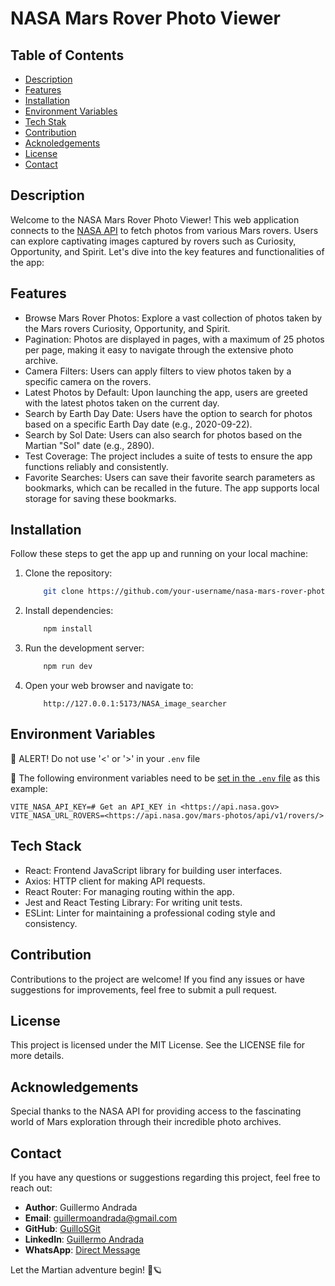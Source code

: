 # NASA Mars Rover Photo Viewer

## Table of Contents

- [Description](#description)
- [Features](#features)
- [Installation](#installation)
- [Environment Variables](#environment-variables)
- [Tech Stak](#tech-stack)
- [Contribution](#contribution)
- [Acknoledgements](#acknowledgements)
- [License](#license)
- [Contact](#contact)

## Description

Welcome to the NASA Mars Rover Photo Viewer! This web application connects to the [NASA API](https://api.nasa.gov/) to fetch photos from various Mars rovers. Users can explore captivating images captured by rovers such as Curiosity, Opportunity, and Spirit. Let's dive into the key features and functionalities of the app:

## Features

- Browse Mars Rover Photos: Explore a vast collection of photos taken by the Mars rovers Curiosity, Opportunity, and Spirit.
- Pagination: Photos are displayed in pages, with a maximum of 25 photos per page, making it easy to navigate through the extensive photo archive.
- Camera Filters: Users can apply filters to view photos taken by a specific camera on the rovers.
- Latest Photos by Default: Upon launching the app, users are greeted with the latest photos taken on the current day.
- Search by Earth Day Date: Users have the option to search for photos based on a specific Earth Day date (e.g., 2020-09-22).
- Search by Sol Date: Users can also search for photos based on the Martian "Sol" date (e.g., 2890).
- Test Coverage: The project includes a suite of tests to ensure the app functions reliably and consistently.
- Favorite Searches: Users can save their favorite search parameters as bookmarks, which can be recalled in the future. The app supports local storage for saving these bookmarks.

## Installation

Follow these steps to get the app up and running on your local machine:

1. Clone the repository:

    ```bash
        git clone https://github.com/your-username/nasa-mars-rover-photo-viewer.git 
    ```

2. Install dependencies:

    ```bash
        npm install
    ```

3. Run the development server:

    ```bash
        npm run dev
    ```

4. Open your web browser and navigate to:

    ```url
        http://127.0.0.1:5173/NASA_image_searcher
    ```

## Environment Variables

📢 ALERT! Do not use '<' or '>' in your `.env` file

🚧 The following environment variables need to be [set in the `.env` file](./.envexample) as this example:

```plaintext
VITE_NASA_API_KEY=# Get an API_KEY in <https://api.nasa.gov>
VITE_NASA_URL_ROVERS=<https://api.nasa.gov/mars-photos/api/v1/rovers/>
```

## Tech Stack

- React: Frontend JavaScript library for building user interfaces.
- Axios: HTTP client for making API requests.
- React Router: For managing routing within the app.
- Jest and React Testing Library: For writing unit tests.
- ESLint: Linter for maintaining a professional coding style and consistency.

## Contribution

Contributions to the project are welcome! If you find any issues or have suggestions for improvements, feel free to submit a pull request.

## License

This project is licensed under the MIT License. See the LICENSE file for more details.

## Acknowledgements

Special thanks to the NASA API for providing access to the fascinating world of Mars exploration through their incredible photo archives.

## Contact

If you have any questions or suggestions regarding this project, feel free to reach out:

- **Author**: Guillermo Andrada
- **Email**: <guillermoandrada@gmail.com>
- **GitHub**: [GuilloSGit](https://github.com/GuilloSGit)
- **LinkedIn**: [Guillermo Andrada](https://www.linkedin.com/in/guillermo-david-andrada/)
- **WhatsApp**: [Direct Message](https://wa.me/5492645240612?text=I%20have%20been%20looking%20at%20the%20repository%3A%0Ahttps%3A%2F%2Fgithub.com%2FElianaPranzetti%2FgithubGuilloSGit-ensolvers-challenge.git%0AI%20would%20like%20to%20discuss%20this%20further.)

Let the Martian adventure begin! 🚀🪐
